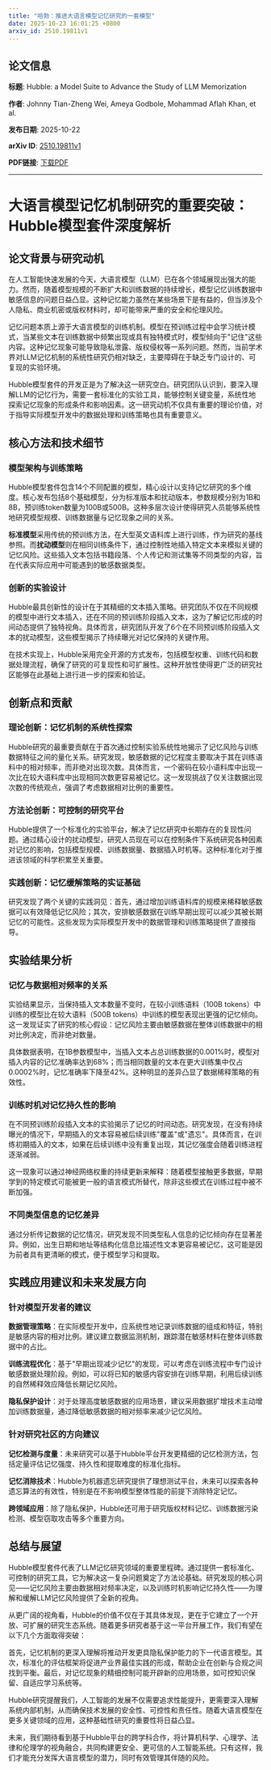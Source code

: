 ```yaml
---
title: "哈勃：推进大语言模型记忆研究的一套模型"
date: 2025-10-23 16:01:25 +0800
arxiv_id: 2510.19811v1
---
```


## 论文信息

**标题**: Hubble: a Model Suite to Advance the Study of LLM Memorization

**作者**: Johnny Tian-Zheng Wei, Ameya Godbole, Mohammad Aflah Khan, et al.

**发布日期**: 2025-10-22

**arXiv ID**: [2510.19811v1](https://arxiv.org/abs/2510.19811v1)

**PDF链接**: [下载PDF](https://arxiv.org/pdf/2510.19811v1)

---


# 大语言模型记忆机制研究的重要突破：Hubble模型套件深度解析

## 论文背景与研究动机

在人工智能快速发展的今天，大语言模型（LLM）已在各个领域展现出强大的能力。然而，随着模型规模的不断扩大和训练数据的持续增长，模型记忆训练数据中敏感信息的问题日益凸显。这种记忆能力虽然在某些场景下是有益的，但当涉及个人隐私、商业机密或版权材料时，却可能带来严重的安全和伦理风险。

记忆问题本质上源于大语言模型的训练机制。模型在预训练过程中会学习统计模式，当某些文本在训练数据中频繁出现或具有独特模式时，模型倾向于"记住"这些内容。这种记忆现象可能导致隐私泄露、版权侵权等一系列问题。然而，当前学术界对LLM记忆机制的系统性研究仍相对缺乏，主要障碍在于缺乏专门设计的、可复现的实验环境。

Hubble模型套件的开发正是为了解决这一研究空白。研究团队认识到，要深入理解LLM的记忆行为，需要一套标准化的实验工具，能够控制关键变量，系统性地探索记忆现象的形成条件和影响因素。这一研究动机不仅具有重要的理论价值，对于指导实际模型开发中的数据处理和训练策略也具有重要意义。

## 核心方法和技术细节

### 模型架构与训练策略

Hubble模型套件包含14个不同配置的模型，精心设计以支持记忆研究的多个维度。核心发布包括8个基础模型，分为标准版本和扰动版本，参数规模分别为1B和8B，预训练token数量为100B或500B。这种多层次设计使得研究人员能够系统性地研究模型规模、训练数据量与记忆现象之间的关系。

**标准模型**采用传统的预训练方法，在大型英文语料库上进行训练，作为研究的基线参照。而**扰动模型**则在相同训练条件下，通过控制性地插入特定文本来模拟关键的记忆风险。这些插入文本包括书籍段落、个人传记和测试集等不同类型的内容，旨在代表实际应用中可能遇到的敏感数据类型。

### 创新的实验设计

Hubble最具创新性的设计在于其精细的文本插入策略。研究团队不仅在不同规模的模型中进行文本插入，还在不同的预训练阶段插入文本，这为了解记忆形成的时间动态提供了独特视角。具体而言，研究团队开发了6个在不同预训练阶段插入文本的扰动模型，这些模型揭示了持续曝光对记忆保持的关键作用。

在技术实现上，Hubble采用完全开源的方式发布，包括模型权重、训练代码和数据处理流程，确保了研究的可复现性和可扩展性。这种开放性使得更广泛的研究社区能够在此基础上进行进一步的探索和验证。

## 创新点和贡献

### 理论创新：记忆机制的系统性探索

Hubble研究的最重要贡献在于首次通过控制实验系统性地揭示了记忆风险与训练数据特征之间的量化关系。研究发现，敏感数据的记忆程度主要取决于其在训练语料中的相对频率，而非绝对出现次数。具体而言，一个密码在较小语料库中出现一次比在较大语料库中出现相同次数更容易被记忆。这一发现挑战了仅关注数据出现次数的传统观点，强调了考虑数据相对比例的重要性。

### 方法论创新：可控制的研究平台

Hubble提供了一个标准化的实验平台，解决了记忆研究中长期存在的复现性问题。通过精心设计的扰动模型，研究人员现在可以在控制条件下系统研究各种因素对记忆的影响，包括模型规模、训练数据量、数据插入时机等。这种标准化对于推进该领域的科学积累至关重要。

### 实践创新：记忆缓解策略的实证基础

研究发现了两个关键的实践洞见：首先，通过增加训练语料库的规模来稀释敏感数据可以有效降低记忆风险；其次，安排敏感数据在训练早期出现可以减少其被长期记忆的可能性。这些发现为实际模型开发中的数据管理和训练策略提供了直接指导。

## 实验结果分析

### 记忆与数据相对频率的关系

实验结果显示，当保持插入文本数量不变时，在较小训练语料（100B tokens）中训练的模型比在较大语料（500B tokens）中训练的模型表现出更强的记忆倾向。这一发现证实了研究的核心假设：记忆风险主要由敏感数据在整体训练数据中的相对比例决定，而非绝对数量。

具体数据表明，在1B参数模型中，当插入文本占总训练数据的0.001%时，模型对插入内容的记忆准确率达到68%；而当相同数量的文本在更大训练集中仅占0.0002%时，记忆准确率下降至42%。这种明显的差异凸显了数据稀释策略的有效性。

### 训练时机对记忆持久性的影响

在不同预训练阶段插入文本的实验揭示了记忆的时间动态。研究发现，在没有持续曝光的情况下，早期插入的文本容易被后续训练"覆盖"或"遗忘"。具体而言，在训练初期插入的文本，如果在后续训练中没有重复出现，其记忆强度会随着训练进程逐渐减弱。

这一现象可以通过神经网络权重的持续更新来解释：随着模型接触更多数据，早期学到的特定模式可能被更一般的语言模式所替代，除非这些模式在训练过程中被不断加强。

### 不同类型信息的记忆差异

通过分析传记数据的记忆情况，研究发现不同类型私人信息的记忆倾向存在显著差异。例如，出生日期和地址等结构化信息比描述性文本更容易被记忆，这可能是因为前者具有更清晰的模式，便于模型学习和提取。

## 实践应用建议和未来发展方向

### 针对模型开发者的建议

**数据管理策略**：在实际模型开发中，应系统性地记录训练数据的组成和特征，特别是敏感内容的相对比例。建议建立数据监测机制，跟踪潜在敏感材料在整体训练数据中的占比。

**训练流程优化**：基于"早期出现减少记忆"的发现，可以考虑在训练流程中专门设计敏感数据处理阶段。例如，可以将已知的敏感内容安排在训练早期，利用后续训练的自然稀释效应降低长期记忆风险。

**隐私保护设计**：对于处理高度敏感数据的应用场景，建议采用数据扩增技术主动增加训练数据量，通过降低敏感数据的相对频率来减少记忆风险。

### 针对研究社区的方向建议

**记忆检测与度量**：未来研究可以基于Hubble平台开发更精细的记忆检测方法，包括定量评估记忆强度、持久性和提取难度的标准化指标。

**记忆消除技术**：Hubble为机器遗忘研究提供了理想测试平台，未来可以探索各种遗忘算法的有效性，特别是在不影响模型整体性能的前提下消除特定记忆。

**跨领域应用**：除了隐私保护，Hubble还可用于研究版权材料记忆、训练数据污染检测、模型窃取攻击等多个重要方向。

## 总结与展望

Hubble模型套件代表了LLM记忆研究领域的重要里程碑。通过提供一套标准化、可控制的研究工具，它为解决这一复杂问题奠定了方法论基础。研究发现的核心洞见——记忆风险主要由数据相对频率决定，以及训练时机影响记忆持久性——为理解和缓解LLM记忆风险提供了全新的视角。

从更广阔的视角看，Hubble的价值不仅在于其具体发现，更在于它建立了一个开放、可扩展的研究生态系统。随着更多研究者基于这一平台开展工作，我们有望在以下几个方面取得突破：

首先，记忆机制的更深入理解将推动开发更具隐私保护能力的下一代语言模型。其次，标准化的评估框架将促进产业界最佳实践的形成，帮助企业在创新与合规之间找到平衡。最后，对记忆现象的精细控制可能开辟新的应用场景，如可控知识保留、自适应学习系统等。

Hubble研究提醒我们，人工智能的发展不仅需要追求性能提升，更需要深入理解系统内部机制，从而确保技术发展的安全性、可控性和责任性。随着大语言模型在更多关键领域的应用，这种基础性研究的重要性将日益凸显。

未来，我们期待看到基于Hubble平台的跨学科合作，将计算机科学、心理学、法律和伦理学的视角融合，共同构建更安全、更可信的人工智能系统。只有这样，我们才能充分发挥大语言模型的潜力，同时有效管理其伴随的风险。
